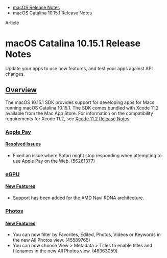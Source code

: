 - [macOS Release Notes](https://developer.apple.com/documentation/macos-release-notes)
- macOS Catalina 10.15.1 Release Notes

Article

# macOS Catalina 10.15.1 Release Notes

Update your apps to use new features, and test your apps against API changes.

## [Overview](https://developer.apple.com/documentation/macos-release-notes/macos-catalina-10_15_1-release-notes#overview)

The macOS 10.15.1 SDK provides support for developing apps for Macs running macOS Catalina 10.15.1. The SDK comes bundled with Xcode 11.2 available from the Mac App Store. For information on the compatibility requirements for Xcode 11.2, see [Xcode 11.2 Release Notes](https://developer.apple.com/documentation/Xcode-Release-Notes/xcode-11_2-release-notes).

### [Apple Pay](https://developer.apple.com/documentation/macos-release-notes/macos-catalina-10_15_1-release-notes#Apple-Pay)

#### [Resolved Issues](https://developer.apple.com/documentation/macos-release-notes/macos-catalina-10_15_1-release-notes#Resolved-Issues)

- Fixed an issue where Safari might stop responding when attempting to use Apple Pay on the Web. (56261377)

### [eGPU](https://developer.apple.com/documentation/macos-release-notes/macos-catalina-10_15_1-release-notes#eGPU)

#### [New Features](https://developer.apple.com/documentation/macos-release-notes/macos-catalina-10_15_1-release-notes#New-Features)

- Support has been added for the AMD Navi RDNA architecture.

### [Photos](https://developer.apple.com/documentation/macos-release-notes/macos-catalina-10_15_1-release-notes#Photos)

#### [New Features](https://developer.apple.com/documentation/macos-release-notes/macos-catalina-10_15_1-release-notes#New-Features)

- You can now filter by Favorites, Edited, Photos, Videos or Keywords in the new All Photos view. (45589765)
- You can now choose View > Metadata > Titles to enable titles and filenames in the new All Photos view. (48363059)
